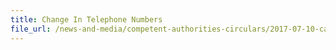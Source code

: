 ```yaml
---
title: Change In Telephone Numbers 
file_url: /news-and-media/competent-authorities-circulars/2017-07-10-ca.pdf
---
```

